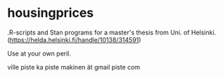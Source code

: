 # housingprices
.R-scripts and Stan programs for a master's thesis from Uni. of Helsinki. (https://helda.helsinki.fi/handle/10138/314591)

Use at your own peril. 

ville piste ka piste makinen ät gmail piste com
